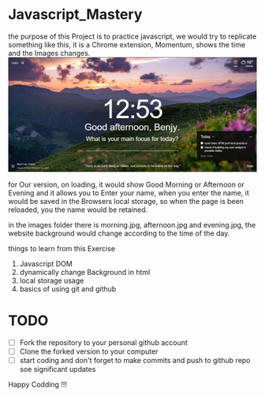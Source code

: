 # Javascript_Mastery
the purpose of this Project is to practice javascript, we would try to replicate something like this, it is a Chrome extension, Momentum, shows the time and the Images changes.
![momentum](Momentum.png)

for Our version, on loading, it would show Good Morning or Afternoon or Evening and it allows you to Enter your name, when you enter the name, it would be saved in the Browsers local storage, so when the page is been reloaded, you the name would be retained. 

in the images folder there is morning.jpg, afternoon.jpg and evening.jpg, the website background would change according to the time of the day.

things to learn from this Exercise

1. Javascript DOM
2. dynamically change Background in html
3. local storage usage
4. basics of using git and github

# TODO
- [ ] Fork the repository to your personal github account
- [ ] Clone the forked version to your computer
- [ ] start coding and don't forget to make commits and push to github repo soe significant updates

Happy Codding !!!


